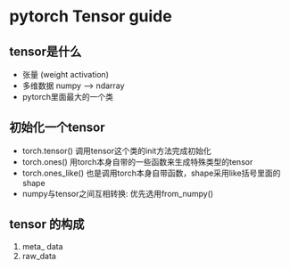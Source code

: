 # pytorch Tensor guide

## tensor是什么
- 张量 (weight activation)
- 多维数据 numpy --> ndarray
- pytorch里面最大的一个类

## 初始化一个tensor
- torch.tensor() 调用tensor这个类的init方法完成初始化
- torch.ones() 用torch本身自带的一些函数来生成特殊类型的tensor
- torch.ones_like() 也是调用torch本身自带函数，shape采用like括号里面的shape
- numpy与tensor之间互相转换: 优先选用from_numpy()

## tensor 的构成
1. meta_ data
2. raw_data